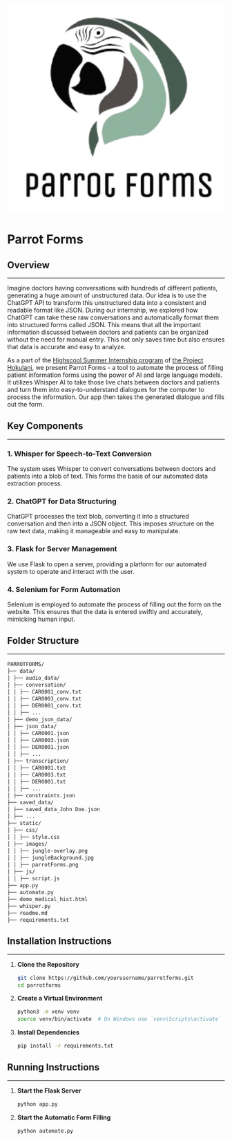 <p align="center">
  <img src="./static/images/parrotForms.png" alt="Parrot Forms Logo" />
</p>

# Parrot Forms

## Overview
-------
Imagine doctors having conversations with hundreds of different patients, generating a huge amount of unstructured data. Our idea is to use the ChatGPT API to transform this unstructured data into a consistent and readable format like JSON. During our internship, we explored how ChatGPT can take these raw conversations and automatically format them into structured forms called JSON. This means that all the important information discussed between doctors and patients can be organized without the need for manual entry. This not only saves time but also ensures that data is accurate and easy to analyze.

As a part of the <a href="https://cds.coe.hawaii.edu/hokulani/summer-2024-program/">Highscool Summer Internship program</a> of <a href="https://cds.coe.hawaii.edu/hokulani/">the Project Hokulani</a>, we present Parrot Forms - a tool to automate the process of filling patient information forms using the power of AI and large language models. It utilizes Whisper AI to take those live chats between doctors and patients and turn them into easy-to-understand dialogues for the computer to process the information. Our app then takes the generated dialogue and fills out the form.

## Key Components
-------
### 1. Whisper for Speech-to-Text Conversion
The system uses Whisper to convert conversations between doctors and patients into a blob of text. This forms the basis of our automated data extraction process.

### 2. ChatGPT for Data Structuring
ChatGPT processes the text blob, converting it into a structured conversation and then into a JSON object. This imposes structure on the raw text data, making it manageable and easy to manipulate.

### 3. Flask for Server Management
We use Flask to open a server, providing a platform for our automated system to operate and interact with the user.

### 4. Selenium for Form Automation
Selenium is employed to automate the process of filling out the form on the website. This ensures that the data is entered swiftly and accurately, mimicking human input.

<!-- ### 5. Dynamic Dashboard
Our advanced dashboard, powered by ChatGPT, dynamically updates with each patient visit JSON. It showcases metrics, patient details, and organizes upcoming appointments in list and calendar formats. It features a progress circle and allows for easy addition and deletion of appointments, ensuring up-to-date information automatically. -->

## Folder Structure
-------
```
PARROTFORMS/
├── data/
│ ├── audio_data/
│ ├── conversation/
│ │ ├── CAR0001_conv.txt
│ │ ├── CAR0003_conv.txt
│ │ ├── DER0001_conv.txt
│ │ ├── ...
│ ├── demo_json_data/
│ ├── json_data/
│ │ ├── CAR0001.json
│ │ ├── CAR0003.json
│ │ ├── DER0001.json
│ │ ├── ...
│ ├── transcription/
│ │ ├── CAR0001.txt
│ │ ├── CAR0003.txt
│ │ ├── DER0001.txt
│ │ ├── ...
│ ├── constraints.json 
├── saved_data/
│ ├── saved_data_John Doe.json
│ ├── ...
├── static/
│ ├── css/
│ │ ├── style.css
│ ├── images/
│ │ ├── jungle-overlay.png
│ │ ├── jungleBackground.jpg
│ │ ├── parrotForms.png
│ ├── js/
│ │ ├── script.js
├── app.py
├── automate.py
├── demo_medical_hist.html
├── whisper.py
├── readme.md
├── requirements.txt
```

## Installation Instructions
-------
1. **Clone the Repository**
   ```sh
   git clone https://github.com/yourusername/parrotforms.git
   cd parrotforms
   ```
2. **Create a Virtual Environment**
   ```sh
   python3 -m venv venv
   source venv/bin/activate  # On Windows use `venv\Scripts\activate`
   ```

3. **Install Dependencies**
   ```sh
   pip install -r requirements.txt
   ```


## Running Instructions
-------
1. **Start the Flask Server**
   ```sh
   python app.py
   ```
2. **Start the Automatic Form Filling**
   ```sh
   python automate.py
   ```